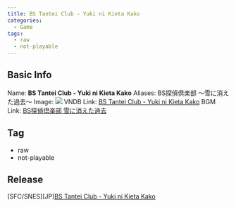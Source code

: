 ```yaml
---
title: BS Tantei Club - Yuki ni Kieta Kako
categories:
  - Game
tags:
  - raw
  - not-playable
---
```

## Basic Info

Name: **BS Tantei Club - Yuki ni Kieta Kako**
Aliases: BS探偵倶楽部 ～雪に消えた過去～
Image: ![](https://s2.vndb.org/cv/49/32849.jpg)
VNDB Link: [BS Tantei Club - Yuki ni Kieta Kako](https://vndb.org/v12366)
BGM Link: [BS探偵倶楽部 雪に消えた過去](https://bangumi.tv/subject/280269)

## Tag

 - raw
 - not-playable

## Release

\[SFC/SNES\]\[JP\][BS Tantei Club - Yuki ni Kieta Kako](../../r/r26271/)